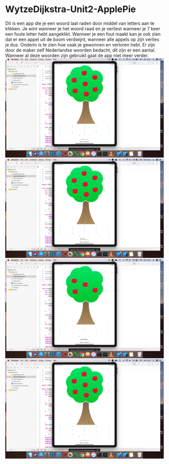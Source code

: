 # WytzeDijkstra-Unit2-ApplePie

Dit is een app die je een woord laat raden door middel van letters aan te klikken.
Je wint wanneer je het woord raad en je verliest wanneer je 7 keer een foute letter hebt aangeklikt.
Wanneer je een fout maakt kan je ook zien dat er een appel uit de boom verdwijnt, wanneer alle appels op zijn verlies je dus.
Onderin is te zien hoe vaak je gewonnen en verloren hebt.
Er zijn door de maker zelf Nederlandse woorden bedacht, dit zijn er een aantal.
Wanneer al deze woorden zijn gebruikt gaat de app niet meer verder.
![alt text](https://github.com/wytzz/WytzeDijkstra-Unit2-ApplePie/blob/master/doc/Schermafbeelding%202018-11-28%20om%2013.52.37.png)
![alt text](https://github.com/wytzz/WytzeDijkstra-Unit2-ApplePie/blob/master/doc/Schermafbeelding%202018-11-28%20om%2013.52.46.png)
![alt text](https://github.com/wytzz/WytzeDijkstra-Unit2-ApplePie/blob/master/doc/Schermafbeelding%202018-11-28%20om%2013.52.55.png)
![alt text](https://github.com/wytzz/WytzeDijkstra-Unit2-ApplePie/blob/master/doc/Schermafbeelding%202018-11-28%20om%2013.53.18.png)

